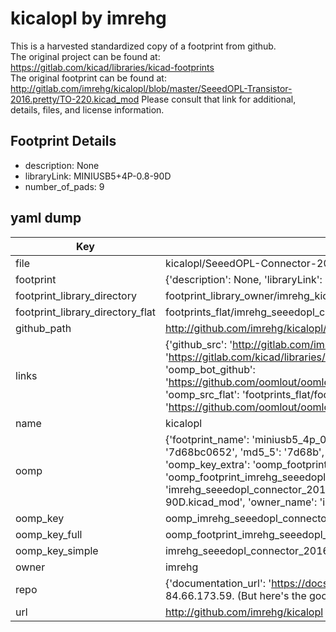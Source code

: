 # kicalopl by imrehg  
This is a harvested standardized copy of a footprint from github.  
The original project can be found at:  
https://gitlab.com/kicad/libraries/kicad-footprints  
The original footprint can be found at:
http://gitlab.com/imrehg/kicalopl/blob/master/SeeedOPL-Transistor-2016.pretty/TO-220.kicad_mod
Please consult that link for additional, details, files, and license information.  
## Footprint Details
* description: None  
* libraryLink: MINIUSB5+4P-0.8-90D  
* number_of_pads: 9  
## yaml dump  
| Key | Value |  
| --- | --- |  
| file | kicalopl/SeeedOPL-Connector-2016.pretty/MINIUSB5+4P-0.8-90D.kicad_mod |  
| footprint | {'description': None, 'libraryLink': 'MINIUSB5+4P-0.8-90D', 'number_of_pads': 9} |  
| footprint_library_directory | footprint_library_owner/imrehg_kicalopl |  
| footprint_library_directory_flat | footprints_flat/imrehg_seeedopl_connector_2016_miniusb5_4p_0_8_90d/working |  
| github_path | http://github.com/imrehg/kicalopl/blob/master/SeeedOPL-Connector-2016.pretty/MINIUSB5+4P-0.8-90D.kicad_mod |  
| links | {'github_src': 'http://gitlab.com/imrehg/kicalopl/blob/master/SeeedOPL-Transistor-2016.pretty/TO-220.kicad_mod', 'github_src_repo': 'https://gitlab.com/kicad/libraries/kicad-footprints', 'oomp_bot': 'footprints/imrehg_seeedopl_connector_2016_miniusb5_4p_0_8_90d/working', 'oomp_bot_github': 'https://github.com/oomlout/oomlout_oomp_footprint_bot/tree/main/footprints/imrehg_seeedopl_connector_2016_miniusb5_4p_0_8_90d/working', 'oomp_src_flat': 'footprints_flat/footprints_flat/imrehg_seeedopl_connector_2016_miniusb5_4p_0_8_90d/working', 'oomp_src_flat_github': 'https://github.com/oomlout/oomlout_oomp_footprint_src/tree/main/footprints_flat/imrehg_seeedopl_connector_2016_miniusb5_4p_0_8_90d/working'} |  
| name | kicalopl |  
| oomp | {'footprint_name': 'miniusb5_4p_0_8_90d', 'library_name': 'seeedopl_connector_2016', 'md5': '7d68bc0652e09400336aa2a20cb0f1e1', 'md5_10': '7d68bc0652', 'md5_5': '7d68b', 'md5_6': '7d68bc', 'oomp_key': 'oomp_imrehg_seeedopl_connector_2016_miniusb5_4p_0_8_90d', 'oomp_key_extra': 'oomp_footprint_imrehg_seeedopl_connector_2016_miniusb5_4p_0_8_90d', 'oomp_key_full': 'oomp_footprint_imrehg_seeedopl_connector_2016_miniusb5_4p_0_8_90d_7d68bc', 'oomp_key_simple': 'imrehg_seeedopl_connector_2016_miniusb5_4p_0_8_90d', 'original_filename': 'kicalopl/SeeedOPL-Connector-2016.pretty/MINIUSB5+4P-0.8-90D.kicad_mod', 'owner_name': 'imrehg'} |  
| oomp_key | oomp_imrehg_seeedopl_connector_2016_miniusb5_4p_0_8_90d |  
| oomp_key_full | oomp_footprint_imrehg_seeedopl_connector_2016_miniusb5_4p_0_8_90d |  
| oomp_key_simple | imrehg_seeedopl_connector_2016_miniusb5_4p_0_8_90d |  
| owner | imrehg |  
| repo | {'documentation_url': 'https://docs.github.com/rest/overview/resources-in-the-rest-api#rate-limiting', 'message': "API rate limit exceeded for 84.66.173.59. (But here's the good news: Authenticated requests get a higher rate limit. Check out the documentation for more details.)"} |  
| url | http://github.com/imrehg/kicalopl |  

